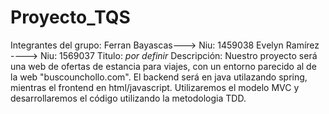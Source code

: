 # Proyecto_TQS
Integrantes del grupo: Ferran Bayascas---> Niu: 1459038
                        Evelyn Ramírez ----> Niu: 1569037
Titulo: *por definir*
Descripción:
Nuestro proyecto será una web de ofertas de estancia para viajes, con un entorno parecido al de la web "buscounchollo.com".
El backend será en java utilazando spring, mientras el frontend en html/javascript.
Utilizaremos el modelo MVC y desarrollaremos el código utilizando la metodologia TDD.
